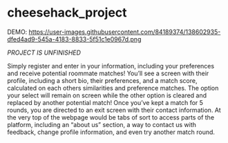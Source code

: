 # cheesehack_project

DEMO: https://user-images.githubusercontent.com/84189374/138602935-dfed4ad9-545a-4183-8833-5f51c1e0967d.png

*PROJECT IS UNFINISHED*

Simply register and enter in your information, including your preferences and receive potential roommate matches! You’ll see a screen with their profile, including a short bio, their preferences, and a match score, calculated on each others similarities and preference matches.
The option your select will remain on screen while the other option is cleared and replaced by another potential match! Once you’ve kept a match for 5 rounds, you are directed to an exit screen with their contact information.
At the very top of the webpage would be tabs of sort to access parts of the platform, including an “about us” section, a way to contact us with feedback, change profile information, and even try another match round.

